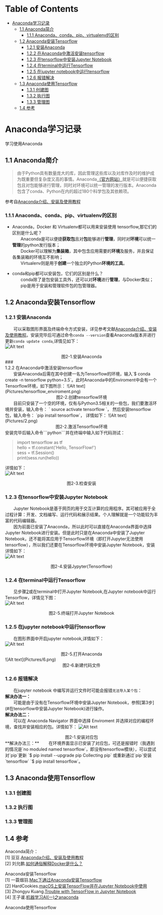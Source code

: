 Table of Contents
=================

   * [Anaconda学习记录](#anaconda学习记录)
      * [1.1 Anaconda简介](#11-anaconda简介)
         * [1.1.1 Anaconda、conda、pip、virtualenv的区别](#111-anacondacondapipvirtualenv的区别)
      * [1.2 Anaconda安装Tensorflow](#12-anaconda安装tensorflow)
         * [1.2.1 安装Anaconda](#121-安装anaconda)
         * [1.2.2 在Anaconda中激活安装tensorflow](#122-在Anaconda中激活安装tensorflow)
         * [1.2.3 在tensorflow中安装Jupyter Notebook](#123-在tensorflow中激活安装jupyter-notebook)
         * [1.2.4 在terminal中运行Tensorflow](#124-在terminal中运行tensorflow)
         * [1.2.5 在jupyter notebook中运行tensorflow](#125-在jupyter-notebook中运行tensorflow)
         * [1.2.6 报错解决](#126-报错解决)  
      * [1.3 Anaconda使用Tensorflow](#13-anaconda使用tensorflow)  
      	  * [1.3.1 创建图](#131-创建图)
      	  * [1.3.2 执行图](#132-执行图)  
      	  * [1.3.3 管理图](#133-管理图)
      * [1.4 参考](#14-参考)

# Anaconda学习记录
学习使用Anaconda
  
## <div id="11-anaconda简介">1.1 Anaconda简介</div>
>由于Python具有数量庞大的库，因此管理这些库以及对库作及时的维护成为既重要但复杂度又高的事情。Anaconda[（官方网站）](https://www.anaconda.com/distribution/#macos)就是可以便捷获取包且对包能够进行管理，同时对环境可以统一管理的发行版本。Anaconda包含了conda、Python在内的超过180个科学包及其依赖项。
>
  
参考自[Anaconda介绍、安装及使用教程](https://zhuanlan.zhihu.com/p/32925500) 

### <div id="111-anacondacondapipvirtualenv的区别">1.1.1 Anaconda、conda、pip、virtualenv的区别</div>
 
+ Anaconda，Docker 和 Virtualenv都可以用来安装使用 tensorflow,那它们的区别是什么呢？  
&nbsp;&nbsp;&nbsp;&nbsp;&nbsp;&nbsp;&nbsp;Anaconda是可以便捷**获取包**且对**包**能够进行**管理**，同时对**环境**可以统一**管理**的python发行版本；  
&nbsp;&nbsp;&nbsp;&nbsp;&nbsp;&nbsp;&nbsp;Docker可以理解为**集装箱**，其中包含应用需要的**环境**及服务，并且保证各集装箱的环境互不影响；  
&nbsp;&nbsp;&nbsp;&nbsp;&nbsp;&nbsp;&nbsp;Virtualenv则是用于**创建**一个独立的Python**环境的工具**。
  
+ conda和pip都可以安装包，它们的区别是什么？  
&nbsp;&nbsp;&nbsp;&nbsp;&nbsp;&nbsp;&nbsp;conda除了是包安装工具外，还可以对**环境**进行**管理**，与Docker类似；  
&nbsp;&nbsp;&nbsp;&nbsp;&nbsp;&nbsp;&nbsp;pip是用于安装和管理软件包的包管理器。
 
## <div id="12-anaconda安装tensorflow">1.2 Anaconda安装Tensorflow</div>
### <div id="121-安装anaconda">1.2.1 安装Anaconda</div>     
&nbsp;&nbsp;&nbsp;&nbsp;&nbsp;&nbsp;&nbsp;可以采取图形界面及终端命令方式安装，详见参考文献[Anaconda介绍、安装及使用教程](https://zhuanlan.zhihu.com/p/32925500)。安装完毕后可通过命令```conda --version```查看Anaconda版本并进行更新```conda update conda```,详情见如下：  
![Alt text](Pictures/1.png)  
<center>图2-1.安装Anaconda</center>
### <div id="122-122-在Anaconda中激活安装tensorflow">1.2.2 在Anaconda中激活安装tensorflow</div>
&nbsp;&nbsp;&nbsp;&nbsp;&nbsp;&nbsp;&nbsp;安装Anaconda后需在其中创建一名为Tensorflow的环境，输入`$ conda create -n tensorflow python=3.5`。此时Anaconda中的Enviroment中会有一个Tensorflow环境，如下图所示：  
![Alt text](Pictures/tensorflow_enviroment.png)
<center>图2-2.创建tensorflow环境</center> 
&nbsp;&nbsp;&nbsp;&nbsp;&nbsp;&nbsp;&nbsp;目前只安装了一个空的环境，仅有与Python3.5相关的一些包，我们要激活环境并安装，输入命令：
`
source activate tensorflow
`，  
然后安装tensorflow包，输入命令：  
`pip install tensorflow`，  
详情如下：  
![Alt text](Pictures/2.png)  
<center>图2-2.激活Tensorflow环境</center>  
安装完毕后输入命令```python```并在终端中输入如下代码测试：

 > import tensorflow as tf  
 > hello = tf.constant('Hello, TensorFlow!')  
 > sess = tf.Session()  
 > print(sess.run(hello))	
  
 详情如下：  
![Alt text](Pictures/3.png)
<center>图2-3.检查安装</center>

### <div id="123-在tensorflow中安装jupyter-notebook">1.2.3 在tensorflow中安装Jupyter Notebook</div>
&nbsp;&nbsp;&nbsp;&nbsp;&nbsp;&nbsp;&nbsp;Jupyter Notebook是基于网页的用于交互计算的应用程序。其可被应用于全过程计算：开发、文档编写、运行代码和展示结果。个人理解就是一个功能较为丰富的代码编辑器。  
&nbsp;&nbsp;&nbsp;&nbsp;&nbsp;&nbsp;&nbsp;因为前面已安装了Anaconda，所以此时可以直接在Anaconda界面中选择Jupyter Notebook进行安装。但是此时只是在Anaconda中安装了Jupyter Notebook，还不能将其应用于Tensorflow环境（即打开Jupyter无法使用tensorflow），所以我们还要在Tensorflow环境中安装Jupyter Notebook，安装详情如下：  
![Alt text](Pictures/4.png)  
<center>图2-4.安装Jypyter(Tensorflow)</center>
  
### <div id="124-在terminal中运行tensorflow">1.2.4 在terminal中运行Tensorflow</div>  
&nbsp;&nbsp;&nbsp;&nbsp;&nbsp;&nbsp;&nbsp;见步骤[2](#2)或在terminal中打开Jupyter Notebook,在Jupyter notebook中运行Tensorflow，详情见下图：  
![Alt text](Pictures/7.png)  
<center>图2-5.终端打开Jupyter Notebook</center>

### <div id="125-在jupyter-notebook中运行tensorflow">1.2.5 在jupyter notebook中运行tensorflow</div>  
&nbsp;&nbsp;&nbsp;&nbsp;&nbsp;&nbsp;&nbsp;在图形界面中开启jupyter notebook,详情如下：  
![Alt text](Pictures/5.png)  
<center>图2-5.打开Anaconda</center>  
![Alt text](Pictures/6.png)  
<center>图2-6.新建代码文件</center>  
	 
### <div id="126-报错解决">1.2.6 报错解决</div>
&nbsp;&nbsp;&nbsp;&nbsp;&nbsp;&nbsp;&nbsp;在jupyter notebook 中编写并运行文件时可能会报错`无法导入某个包`：  
**解决办法一：**  
&nbsp;&nbsp;&nbsp;&nbsp;&nbsp;&nbsp;&nbsp;可能是由于没有在Tensorflow环境中安装Jupyter Notebook，参照[第3步](#在tensorflow中安装Jupyter Notebook)进行操作。    
**解决办法二：**  
&nbsp;&nbsp;&nbsp;&nbsp;&nbsp;&nbsp;&nbsp;可以在 Anaconda Navigator 界面中选择 Enviroment 并选择对应的编程环境，查找并安装相应的包。详情如下： 
![Alt text](Pictures/8.png)
<center>图2-1.安装对应包</center>  
**解决办法三：**  
&nbsp;&nbsp;&nbsp;&nbsp;&nbsp;&nbsp;&nbsp;在环境界面显示已安装了对应包，可还是报错时（我遇到的情况是`no moduled named tensorflow`，即没有tensorflow模块），可以尝试对`pip`更新
`$ pip install --upgrade pip Collecting pip`  
或重新通过`pip`安装`tensorflow`  
`$ pip install tensorflow`。

## <div id="13-anaconda使用tensorflow">1.3 Anaconda使用Tensorflow</div>
### <div id="131-创建图">1.3.1 创建图</div>  
### <div id="132-执行图">1.3.2 执行图</div>  
### <div id="133-管理图">1.3.3 管理图</div>  

## <div id="14-参考">1.4 参考</div>
Anaconda简介：  
[1] 豆豆.[Anaconda介绍、安装及使用教程](https://zhuanlan.zhihu.com/p/32925500)  
[2] 刘允鹏.[如何通俗解释Docker是什么？](https://www.zhihu.com/question/28300645)  
  
Anaconda安装Tensorflow  
[1] 一蓑烟羽.[Mac下通过Anaconda安装Tensorflow](https://www.jianshu.com/p/d54546ab315e)  
[2] HardCookies.[macOS上安装TensorFlow并在Jupyter Notebook中使用](https://blog.csdn.net/james_616/article/details/79480476)  
[3] Zhongyu Kuang.[Trouble with TensorFlow in Jupyter Notebook](https://stackoverflow.com/questions/37061089/trouble-with-tensorflow-in-jupyter-notebook)  
[4] 王子谖.[机器学习AI(一)之anaconda](https://blog.csdn.net/qq_37486501/article/details/82861191)  

Anaconda使用Tensorflow

     
  


